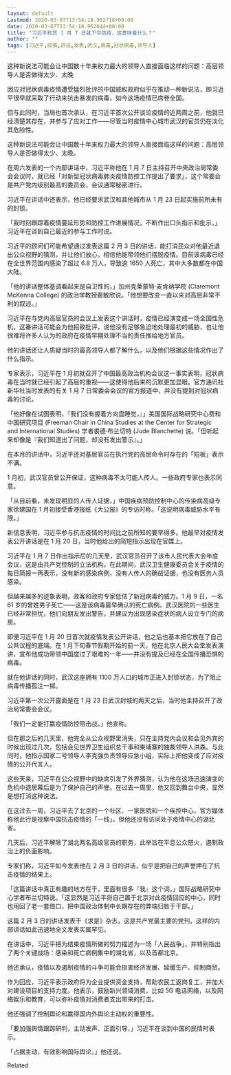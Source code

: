 ```yaml
---
layout: default
Lastmod: 2020-03-07T13:54:18.962718+00:00
date: 2020-03-07T13:54:18.962644+00:00
title: "习近平称其 1 月 7 日就下令防疫，这意味着什么？"
author: ""
tags: [习近平,疫情,讲话,发表,武汉,病毒,冠状病毒,领导人]
---
```


这种新说法可能会让中国数十年来权力最大的领导人直接面临这样的问题：高层领导人是否做得太少、太晚

因应对冠状病毒疫情遭受猛烈批评的中国威权政府似乎在推动一种新说法，即习近平很早就采取了行动来抗击暴发的病毒，如今这场疫情已席卷全国。

但与此同时，当局也首次承认，在习近平首次公开谈论疫情的近两周之前，他就已经清楚其存在，并参与了应对工作——尽管当时疫情中心城市武汉的官员仍在淡化其危险性。

这种新说法可能会让中国数十年来权力最大的领导人直接面临这样的问题：高层领导人是否做得太少、太晚。

在周六发表的一个内部讲话中，习近平称他在 1 月 7 日主持召开中央政治局常委会会议时，就已经「对新型冠状病毒肺炎疫情防控工作提出了要求」，这个常委会是共产党内级别最高的委员会，会议通常秘密进行。

习近平在讲话中还表示，他已经要求武汉和其他城市从 1 月 23 日起实施前所未有的封锁。

「我时刻跟踪着疫情蔓延形势和防控工作进展情况，不断作出口头指示和批示，」习近平在谈到自己最近的参与工作时说。

习近平的顾问们可能希望通过发表这篇 2 月 3 日的讲话，能打消民众对他最近退出公众视野的猜测，并让他们放心，相信他能带领他们摆脱疫情。目前该病毒已经在全世界范围内感染了超过 6.8 万人，导致逾 1650 人死亡，其中大多数都在中国大陆。

「他的讲话整体基调看起来是自卫性的，」加州克莱蒙特·麦肯纳学院 (Claremont McKenna College) 的政治学教授裴敏欣说。「他想要改变一直以来对高层非常不利的叙述。」

习近平在与党内高层官员的会议上发表这个讲话时，疫情已经演变成一场全国性危机，这番讲话可能会为他招致批评，说他没有足够急迫地处理最初的威胁，也让他很难将许多人认为的政府在疫情早期处理不当的责任推给地方官员。

他的讲话还让人质疑当时的最高领导人都了解什么，以及他们根据这些情况作出了什么指示。

专家表示，习近平在 1 月初就召开了中国最高政治机构会议这一事实表明，冠状病毒在当时就已经引起了高层的重视——这使得他后来的沉默更加显眼。官方通讯社新华社当时发表的有关 1 月 7 日常委会会议的官方报道中，并没有提到对冠状病毒的讨论。

「他好像在试图表明，『我们没有握着方向盘睡觉，』」美国国际战略研究中心费和中国研究项目 (Freeman Chair in China Studies at the Center for Strategic and International Studies) 学者裘德·布兰切特 (Jude Blanchette) 说。「但听起来却像是『我们知道出了问题，却没有发出警示』。」

在本月的讲话中，习近平还对基层官员在执行党的高层命令时存在的「短板」表示不满。

1 月初，武汉官员曾公开保证，这种病毒不太可能人传人。一些政府专家也表示同意。

「从目前看，未发现明显的人传人证据，」中国疾病预防控制中心的传染病高级专家徐建国在 1 月初接受香港报纸《大公报》的专访时称。「这说明病毒威胁水平有限。」

新信息表明，习近平参与抗击疫情的时间比之前所知的要早得多。他最早对疫情发表公开讲话是在 1 月 20 日，当时他给出的简短指示出现在官媒上。

习近平在 1 月 7 日作出指示后的几天里，武汉官员召开了该市人民代表大会年度会议，这是由共产党控制的立法机构。在此期间，武汉卫生健康委员会关于疫情的每日简报一再表示，没有新的感染病例，没有人传人的确凿证据，也没有医务人员感染。

但越来越多的迹象表明，政客和政府专家低估了新冠病毒的威力。1 月 9 日，一名 61 岁的曾姓男子死亡——这是该病毒最早确认的死亡病例。武汉医院的一些医生已经非常担忧，他们向朋友发出警告，并建议为出现感染症状的病人设立专门的病房。

即便习近平在 1 月 20 日首次就疫情发表公开讲话，他之后也基本把它放在了自己公共议程的底端。在 1 月下旬春节假期开始的前一天，他在北京人民大会堂发表演讲，宣布他成功带领中国度过了艰难的一年——并没有提及已经在全国传播恐惧的病毒。

就在他讲话的同时，武汉这座拥有 1100 万人口的城市正进入封锁状态，为了阻止病毒传播孤注一掷。

习近平第一次公开露面是在 1 月 23 日武汉封城的两天之后，当时他主持召开了政治局常委会会议。

「我们一定能打赢疫情防控阻击战，」他宣称。

但在那之后的几天里，他完全从公众视野里消失，只在主持党内会议和会见外宾的时候出现过几次，包括会见世界卫生组织总干事和柬埔寨的独裁领导人洪森。与此同时，他指示国家二号领导人李克强负责领导应急小组，实际上把他变成了应对疫情的公开代言人。

这些天来，习近平在公众视野中的缺席引发了外界猜测，认为他在这场迅速演变的危机中退居幕后是为了保护自己的声誉。在过去一周里，他又回到舞台中央，显然是想打消这种说法。

在这过去一周，习近平去了北京的一个社区、一家医院和一个疾控中心，官方媒体称他此行是视察中国抗击疫情的「一线」。但他还没有访问处于疫情中心的湖北省。

几天后，习近平解除了湖北两名高级官员的职务，此举旨在平息公众怒火，遏制政治上的负面影响。

专家们称，习近平如今发表他在 2 月 3 日的讲话，似乎是把自己的声誉押在了抗击疫情的结果上。

「这篇讲话中真正有趣的地方在于，里面有很多『我』这个词，」国际战略研究中心学者布兰切特说。「这显然是习近平将自己置于北京对此疫情回应的中心，同时也用回了老一套借口，把中国政治体制中长期存在的弊端归咎于干部。」

这篇 2 月 3 日的讲话发表于《求是》杂志，这是共产党最主要的党刊。这样的内部讲话如此迅速地全文发表实属罕见。

在讲话中，习近平把为结束疫情所做的努力描述为一场「人民战争」，并特别指出了两个关键战场：感染和死亡病例集中的湖北省，以及首都北京。

他还承认，疫情以及遏制疫情的斗争可能会损害经济发展、延缓生产、抑制商贸。

作为回应，习近平表示政府将为企业提供资金支持，帮助农民工返岗复工，并加大对建设项目的支持力度。他表示，鼓励新兴领域消费，比如 5G 电话网络，以及网络娱乐和教育，可以弥补疫情对消费者支出带来的打击。

他还强调了控制舆论和赢得国内外舆论主动权的重要性。

「要加强舆情跟踪研判，主动发声、正面引导，」习近平在谈到中国的民情时表示。

「占据主动，有效影响国际舆论，」他还说。

Related

